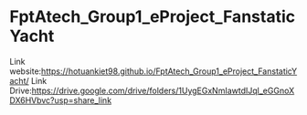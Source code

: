 # FptAtech_Group1_eProject_FanstaticYacht
Link website:https://hotuankiet98.github.io/FptAtech_Group1_eProject_FanstaticYacht/
Link Drive:https://drive.google.com/drive/folders/1UygEGxNmIawtdIJql_eGGnoXDX6HVbvc?usp=share_link
